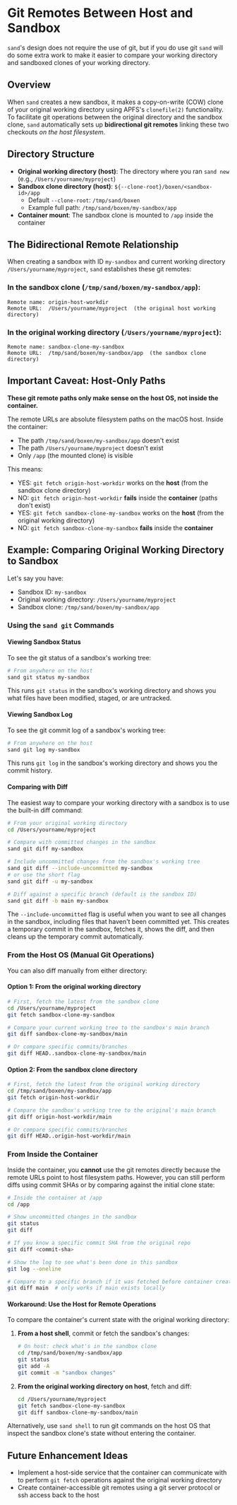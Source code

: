 # Git Remotes Between Host and Sandbox

`sand`'s design does not require the use of git, but if you do use git `sand` will do some extra work to make it easier to compare your working directory and sandboxed clones of your working directory.

## Overview

When `sand` creates a new sandbox, it makes a copy-on-write (COW) clone of your original working directory using APFS's `clonefile(2)` functionality. To facilitate git operations between the original directory and the sandbox clone, `sand` automatically sets up **bidirectional git remotes** linking these two checkouts _on the host filesystem_.

## Directory Structure

- **Original working directory (host)**: The directory where you ran `sand new` (e.g., `/Users/yourname/myproject`)
- **Sandbox clone directory (host)**: `${--clone-root}/boxen/<sandbox-id>/app`
  - Default `--clone-root`: `/tmp/sand/boxen`
  - Example full path: `/tmp/sand/boxen/my-sandbox/app`
- **Container mount**: The sandbox clone is mounted to `/app` inside the container

## The Bidirectional Remote Relationship

When creating a sandbox with ID `my-sandbox` and current working directory `/Users/yourname/myproject`, `sand` establishes these git remotes:

### In the sandbox clone (`/tmp/sand/boxen/my-sandbox/app`):
```
Remote name: origin-host-workdir
Remote URL:  /Users/yourname/myproject  (the original host working directory)
```

### In the original working directory (`/Users/yourname/myproject`):
```
Remote name: sandbox-clone-my-sandbox
Remote URL:  /tmp/sand/boxen/my-sandbox/app  (the sandbox clone directory)
```

## Important Caveat: Host-Only Paths

**These git remote paths only make sense on the host OS, not inside the container.**

The remote URLs are absolute filesystem paths on the macOS host. Inside the container:
- The path `/tmp/sand/boxen/my-sandbox/app` doesn't exist
- The path `/Users/yourname/myproject` doesn't exist
- Only `/app` (the mounted clone) is visible

This means:
- YES: `git fetch origin-host-workdir` works on the **host** (from the sandbox clone directory)
- NO: `git fetch origin-host-workdir` **fails** inside the **container** (paths don't exist)
- YES: `git fetch sandbox-clone-my-sandbox` works on the **host** (from the original working directory)
- NO: `git fetch sandbox-clone-my-sandbox` **fails** inside the **container**

## Example: Comparing Original Working Directory to Sandbox

Let's say you have:
- Sandbox ID: `my-sandbox`
- Original working directory: `/Users/yourname/myproject`
- Sandbox clone: `/tmp/sand/boxen/my-sandbox/app`

### Using the `sand git` Commands

#### Viewing Sandbox Status

To see the git status of a sandbox's working tree:

```sh
# From anywhere on the host
sand git status my-sandbox
```

This runs `git status` in the sandbox's working directory and shows you what files have been modified, staged, or are untracked.

#### Viewing Sandbox Log

To see the git commit log of a sandbox's working tree:

```sh
# From anywhere on the host
sand git log my-sandbox
```

This runs `git log` in the sandbox's working directory and shows you the commit history.

#### Comparing with Diff

The easiest way to compare your working directory with a sandbox is to use the built-in diff command:

```sh
# From your original working directory
cd /Users/yourname/myproject

# Compare with committed changes in the sandbox
sand git diff my-sandbox

# Include uncommitted changes from the sandbox's working tree
sand git diff --include-uncommitted my-sandbox
# or use the short flag
sand git diff -u my-sandbox

# Diff against a specific branch (default is the sandbox ID)
sand git diff -b main my-sandbox
```

The `--include-uncommitted` flag is useful when you want to see all changes in the sandbox, including files that haven't been committed yet. This creates a temporary commit in the sandbox, fetches it, shows the diff, and then cleans up the temporary commit automatically.

### From the Host OS (Manual Git Operations)

You can also diff manually from either directory:

#### Option 1: From the original working directory
```sh
# First, fetch the latest from the sandbox clone
cd /Users/yourname/myproject
git fetch sandbox-clone-my-sandbox

# Compare your current working tree to the sandbox's main branch
git diff sandbox-clone-my-sandbox/main

# Or compare specific commits/branches
git diff HEAD..sandbox-clone-my-sandbox/main
```

#### Option 2: From the sandbox clone directory
```sh
# First, fetch the latest from the original working directory
cd /tmp/sand/boxen/my-sandbox/app
git fetch origin-host-workdir

# Compare the sandbox's working tree to the original's main branch
git diff origin-host-workdir/main

# Or compare specific commits/branches
git diff HEAD..origin-host-workdir/main
```

### From Inside the Container

Inside the container, you **cannot** use the git remotes directly because the remote URLs point to host filesystem paths. However, you can still perform diffs using commit SHAs or by comparing against the initial clone state:

```sh
# Inside the container at /app
cd /app

# Show uncommitted changes in the sandbox
git status
git diff

# If you know a specific commit SHA from the original repo
git diff <commit-sha>

# Show the log to see what's been done in this sandbox
git log --oneline

# Compare to a specific branch if it was fetched before container creation
git diff main  # only works if main exists locally
```

#### Workaround: Use the Host for Remote Operations

To compare the container's current state with the original working directory:

1. **From a host shell**, commit or fetch the sandbox's changes:
   ```sh
   # On host: check what's in the sandbox clone
   cd /tmp/sand/boxen/my-sandbox/app
   git status
   git add -A
   git commit -m "sandbox changes"
   ```

2. **From the original working directory on host**, fetch and diff:
   ```sh
   cd /Users/yourname/myproject
   git fetch sandbox-clone-my-sandbox
   git diff sandbox-clone-my-sandbox/main
   ```

Alternatively, use `sand shell` to run git commands on the host OS that inspect the sandbox clone's state without entering the container.

## Future Enhancement Ideas

- Implement a host-side service that the container can communicate with to perform `git fetch` operations against the original working directory
- Create container-accessible git remotes using a git server protocol or ssh access back to the host